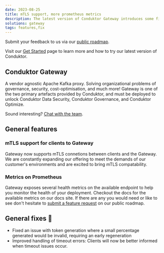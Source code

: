 ```yaml
---
date: 2023-08-25
title: mTLS support, more prometheus metrics
description: The latest version of Conduktor Gateway introduces some fixes & improvements.
solutions: gateway
tags: features,fix
---
```


Submit your feedback to us via our [public roadmap](https://product.conduktor.help/).

Visit our [Get Started](https://docs.conduktor.io/gateway/) page to learn more and how to try our latest version of Conduktor.

## Conduktor Gateway

A vendor agnostic Apache Kafka proxy. Solving organizational problems of governance, security, cost-optimisation, and much more! Gateway is one of the two primary artefacts provided by Conduktor, and must be deployed to unlock Conduktor Data Security, Conduktor Governance, and Conduktor Optimize.

Sound interesting? [Chat with the team](https://www.conduktor.io/contact/sales/).

## General features

### mTLS support for clients to Gateway

Gateway now supports mTLS connetions between clients and the Gateway. We are constantly expanding our offering to meet the demands of our customer's environments and are excited to bring mTLS compatability.

### Metrics on Prometheus

Gateway exposes several health metrics on the available endpoint to help you monitor the health of your deployment. Checkout the docs for the available metrics on our docs site. If there are any you would need or like to see don't hesitate to [submit a feature request](https://product.conduktor.help/tabs/3-ideas) on our public roadmap.

## General fixes 🔨

- Fixed an issue with token generation where a small percentage generated would be invalid, requiring an early regeneration
- Improved handling of timeout errors: Clients will now be better informed when timeout issues occur.
